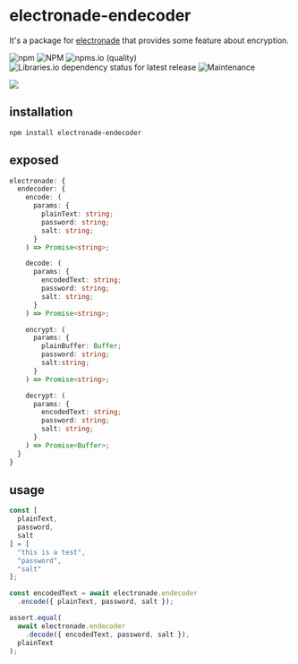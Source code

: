 # electronade-endecoder

It's a package for [electronade](https://electronade.netlify.app/) that provides some feature about encryption.

![npm](https://img.shields.io/npm/v/electronade-endecoder)
![NPM](https://img.shields.io/npm/l/electronade-endecoder)
![npms.io (quality)](https://img.shields.io/npms-io/quality-score/electronade-endecoder)
![Libraries.io dependency status for latest release](https://img.shields.io/librariesio/release/npm/electronade-endecoder)
![Maintenance](https://img.shields.io/maintenance/yes/2022)

[![](https://nodei.co/npm/electronade-endecoder.svg?mini=true)](https://www.npmjs.com/package/electronade-endecoder)

## installation
``` shell
npm install electronade-endecoder
```

## exposed

``` typescript
electronade: {
  endecoder: {
    encode: (
      params: {
        plainText: string;
        password: string;
        salt: string;
      }
    ) => Promise<string>;

    decode: (
      params: {
        encodedText: string;
        password: string;
        salt: string;
      }
    ) => Promise<string>;

    encrypt: (
      params: {
        plainBuffer: Buffer;
        password: string;
        salt:string;
      }
    ) => Promise<string>;

    decrypt: (
      params: {
        encodedText: string;
        password: string;
        salt: string;
      }
    ) => Promise<Buffer>;
  }
}
```

## usage
``` javascript
const [
  plainText,
  password,
  salt
] = [
  "this is a test",
  "password",
  "salt"
];

const encodedText = await electronade.endecoder
  .encode({ plainText, password, salt });

assert.equal(
  await electronade.endecoder
    .decode({ encodedText, password, salt }),
  plainText
);

```
